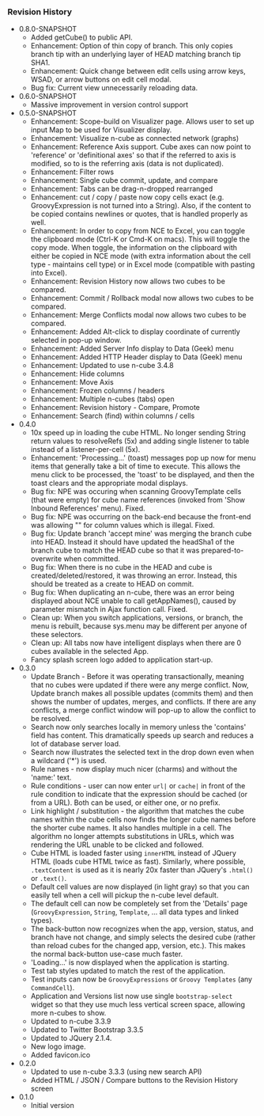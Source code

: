 ### Revision History
* 0.8.0-SNAPSHOT
  * Added getCube() to public API.
  * Enhancement: Option of thin copy of branch. This only copies branch tip with an underlying layer of HEAD matching branch tip SHA1.
  * Enhancement: Quick change between edit cells using arrow keys, WSAD, or arrow buttons on edit cell modal.
  * Bug fix: Current view unnecessarily reloading data.
* 0.6.0-SNAPSHOT
  * Massive improvement in version control support
* 0.5.0-SNAPSHOT
  * Enhancement: Scope-build on Visualizer page.  Allows user to set up input Map to be used for Visualizer display.
  * Enhancement: Visualize n-cube as connected network (graphs)
  * Enhancement: Reference Axis support.  Cube axes can now point to 'reference' or 'definitional axes' so that if the referred to axis is modified, so to is the referring axis (data is not duplicated).
  * Enhancement: Filter rows
  * Enhancement: Single cube commit, update, and compare
  * Enhancement: Tabs can be drag-n-dropped rearranged
  * Enhancement: cut / copy / paste now copy cells exact (e.g. GroovyExpression is not turned into a String).  Also, if the content to be copied contains newlines or quotes, that is handled properly as well.
  * Enhancement: In order to copy from NCE to Excel, you can toggle the clipboard mode (Ctrl-K or Cmd-K on macs).  This will toggle the copy mode.  When toggle, the information on the clipboard with either be copied in NCE mode (with extra information about the cell type - maintains cell type) or in Excel mode (compatible with pasting into Excel). 
  * Enhancement: Revision History now allows two cubes to be compared.
  * Enhancement: Commit / Rollback modal now allows two cubes to be compared.
  * Enhancement: Merge Conflicts modal now allows two cubes to be compared.
  * Enhancement: Added Alt-click to display coordinate of currently selected in pop-up window.
  * Enhancement: Added Server Info display to Data (Geek) menu
  * Enhancement: Added HTTP Header display to Data (Geek) menu
  * Enhancement: Updated to use n-cube 3.4.8
  * Enhancement: Hide columns
  * Enhancement: Move Axis
  * Enhancement: Frozen columns / headers
  * Enhancement: Multiple n-cubes (tabs) open
  * Enhancement: Revision history - Compare, Promote
  * Enhancement: Search (find) within columns / cells
* 0.4.0
  * 10x speed up in loading the cube HTML.  No longer sending String return values to resolveRefs (5x) and adding single listener to table instead of a listener-per-cell (5x).
  * Enhancement: 'Processing...' (toast) messages pop up now for menu items that generally take a bit of time to execute.  This allows the menu click to be processed, the 'toast' to be displayed, and then the toast clears and the appropriate modal displays. 
  * Bug fix: NPE was occuring when scanning GroovyTemplate cells (that were empty) for cube name references (invoked from 'Show Inbound References' menu).  Fixed.
  * Bug fix: NPE was occurring on the back-end because the front-end was allowing "" for column values which is illegal. Fixed.  
  * Bug fix: Update branch 'accept mine' was merging the branch cube into HEAD.  Instead it should have updated the headSha1 of the branch cube to match the HEAD cube so that it was prepared-to-overwrite when committed.
  * Bug fix: When there is no cube in the HEAD and cube is created/deleted/restored, it was throwing an error.  Instead, this should be treated as a create to HEAD on commit.
  * Bug fix: When duplicating an n-cube, there was an error being displayed about NCE unable to call getAppNames(), caused by parameter mismatch in Ajax function call. Fixed.
  * Clean up: When you switch applications, versions, or branch, the menu is rebuilt, because sys.menu may be different per anyone of these selectors. 
  * Clean up: All tabs now have intelligent displays when there are 0 cubes available in the selected App.
  * Fancy splash screen logo added to application start-up.
* 0.3.0
  * Update Branch - Before it was operating transactionally, meaning that no cubes were updated if there were any merge conflict.  Now, Update branch makes all possible updates (commits them) and then shows the number of updates, merges, and conflicts.  If there are any conflicts, a merge conflict window will pop-up to allow the conflict to be resolved.
  * Search now only searches locally in memory unless the 'contains' field has content.  This dramatically speeds up search and reduces a lot of database server load.
  * Search now illustrates the selected text in the drop down even when a wildcard ('*') is used.
  * Rule names - now display much nicer (charms) and without the 'name:' text.
  * Rule conditions - user can now enter `url|` or `cache|` in front of the rule condition to indicate that the expression should be cached (or from a URL).  Both can be used, or either one, or no prefix.
  * Link highlight / substitution - the algorithm that matches the cube names within the cube cells now finds the longer cube names before the shorter cube names. It also handles multiple in a cell.  The algorithm no longer attempts substitutions in URLs, which was rendering the URL unable to be clicked and followed.
  * Cube HTML is loaded faster using `innerHTML` instead of JQuery HTML (loads cube HTML twice as fast).  Similarly, where possible, `.textContent` is used as it is nearly 20x faster than JQuery's `.html()` or `.text()`.
  * Default cell values are now displayed (in light gray) so that you can easily tell when a cell will pickup the n-cube level default.
  * The default cell can now be completely set from the 'Details' page (`GroovyExpression`, `String`, `Template`, ... all data types and linked types).
  * The back-button now recognizes when the app, version, status, and branch have not change, and simply selects the desired cube (rather than reload cubes for the changed app, version, etc.).  This makes the normal back-button use-case much faster.
  * 'Loading...' is now displayed when the application is starting.
  * Test tab styles updated to match the rest of the application.
  * Test inputs can now be `GroovyExpressions` or `Groovy Templates` (any `CommandCell`).
  * Application and Versions list now use single `bootstrap-select` widget so that they use much less vertical screen space, allowing more n-cubes to show.
  * Updated to n-cube 3.3.9
  * Updated to Twitter Bootstrap 3.3.5
  * Updated to JQuery 2.1.4.
  * New logo image.
  * Added favicon.ico
* 0.2.0
  * Updated to use n-cube 3.3.3 (using new search API)
  * Added HTML / JSON / Compare buttons to the Revision History screen
* 0.1.0
  * Initial version
